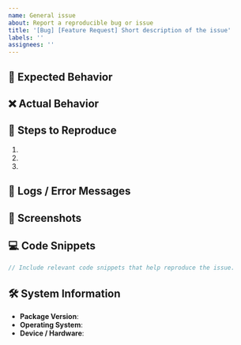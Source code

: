 ```yaml
---
name: General issue
about: Report a reproducible bug or issue
title: '[Bug] [Feature Request] Short description of the issue'
labels: ''
assignees: ''
---
```


## 🐞 Expected Behavior  
<!-- Describe what should happen under normal conditions. -->

## ❌ Actual Behavior  
<!-- Describe what is currently happening instead of the expected behavior. -->

## 🔄 Steps to Reproduce  
1. <!-- Step 1: Provide clear instructions to reproduce the issue. -->
2. <!-- Step 2: Add any additional steps as needed. -->
3. <!-- Continue listing steps until the issue is fully reproducible. -->

## 📄 Logs / Error Messages  
<!-- Paste any relevant logs, error messages, or stack traces. -->

## 📸 Screenshots  
<!-- Attach screenshots or GIFs that help visualize the issue. -->

## 💻 Code Snippets  
```swift
// Include relevant code snippets that help reproduce the issue.
```

## 🛠 System Information
- **Package Version**: <!-- e.g., 0.1.0 -->
- **Operating System**: <!-- e.g., macOS 14, iOS 18 -->
- **Device / Hardware**: <!-- e.g., iPhone 14 Pro, M1 MacBook -->
